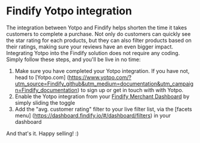 # Findify Yotpo integration
The integration between Yotpo and Findify helps shorten the time it takes customers to complete a purchase. 
Not only do customers can quickly see the star rating for each products, but they can also filter products based on their ratings, making sure your reviews have an even bigger impact.
Integrating Yotpo into the Findify solution does not require any coding. Simply follow these steps, and you'll be live in no time:

1. Make sure you have completed your Yotpo integration. If you have not, head to [Yotpo.com] (https://www.yotpo.com/?utm_source=Findify_github&utm_medium=documentation&utm_campaign=Findify_documentation) to sign up or get in touch with with Yotpo.
2. Enable the Yotpo integration from your [Findify Merchant Dashboard](https://dashboard.findify.io/?utm_source=github&utm_medium=github&utm_campaign=github_documentation#/dashboard/compatible-apps) by simply sliding the toggle
3. Add the "avg. customer rating" filter to your live filter list, via the [facets menu] (https://dashboard.findify.io/#/dashboard/filters) in your dashboard

And that's it. Happy selling! :)
